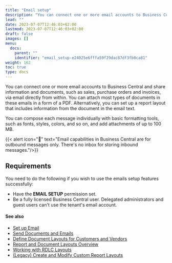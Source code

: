 ```yaml
---
title: "Email setup"
description: "You can connect one or more email accounts to Business Central and share information and documents, such as sales, purchase orders and invoices, via email directly from within."
lead: ""
date: 2023-07-07T12:46:03+02:00
lastmod: 2023-07-07T12:46:03+02:00
draft: false
images: []
menu:
  docs:
    parent: ""
    identifier: "email_setup-e24025e6fffa59f29dac87df3fb0ca81"
weight: 162
toc: true
type: docs
---
```


You can connect one or more email accounts to Business Central and share information and documents, such as sales, purchase orders and invoices, via email directly from within. You can attach most types of documents in these emails in a form of a PDF. Alternatively, you can set up a report layout that includes information from the document in the email text.

You can compose each message individually with basic formatting tools, such as fonts, styles, colors, and so on, and add attachments of up to 100 MB.

{{< alert icon="📝" text="Email capabilities in Business Central are for outbound messages only. There's no inbox for storing inbound messages."/>}}

## Requirements

You need to do the following if you wish to use the emails setup features successfully:

- Have the **EMAIL SETUP** permission set.
- Be a fully licensed Business Central user. Delegated administrators and guest users can't use the tenant's email account. 

#### See also

- [<ins>Set up Email<ins>](https://learn.microsoft.com/en-us/dynamics365/business-central/admin-how-setup-email)
- [<ins>Send Documents and Emails<ins>](https://learn.microsoft.com/en-us/dynamics365/business-central/ui-how-send-documents-email)
- [<ins>Define Document Layouts for Customers and Vendors<ins>](https://learn.microsoft.com/en-us/dynamics365/business-central/ui-define-customer-vendor-document-layouts)
- [<ins>Report and Document Layouts Overview<ins>](https://learn.microsoft.com/en-us/dynamics365/business-central/ui-manage-report-layouts)
- [<ins>Working with RDLC Layouts<ins>](https://learn.microsoft.com/en-us/dynamics365/business-central/ui-rdlc-report-layouts)
- [<ins>(Legacy) Create and Modify Custom Report Layouts<ins>](https://learn.microsoft.com/en-us/dynamics365/business-central/ui-how-create-custom-report-layout)